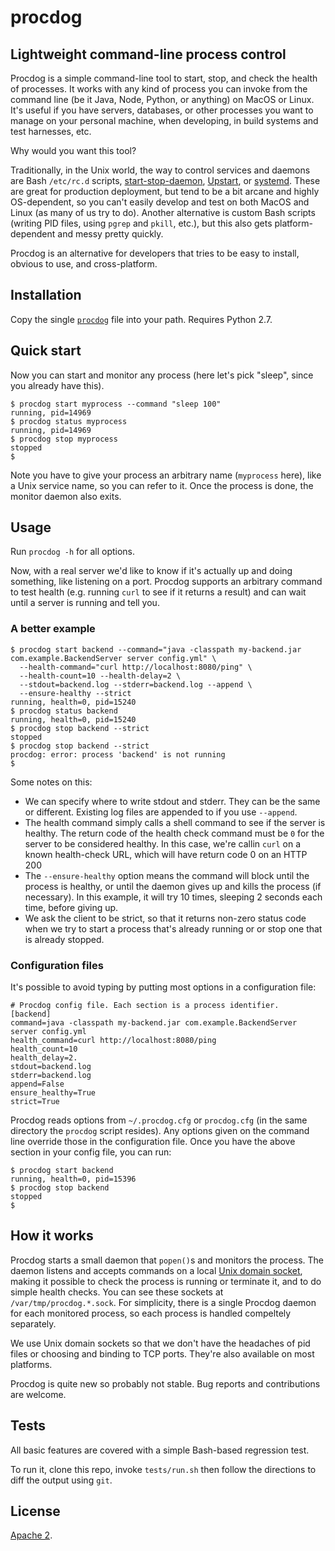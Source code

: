 # procdog

## Lightweight command-line process control

Procdog is a simple command-line tool to start, stop, and check the health of
processes. It works with any kind of process you can invoke from the command
line (be it Java, Node, Python, or anything) on MacOS or Linux. It's useful if
you have servers, databases, or other processes you want to manage on your
personal machine, when developing, in build systems and test harnesses, etc.

Why would you want this tool?

Traditionally, in the Unix world, the way to control services and daemons
are Bash `/etc/rc.d` scripts,
[start-stop-daemon](http://manpages.ubuntu.com/manpages/karmic/man8/start-stop-daemon.8.html),
[Upstart](http://upstart.ubuntu.com/), or
[systemd](http://www.freedesktop.org/wiki/Software/systemd/).
These are great for production deployment, but tend to be a bit arcane and highly
OS-dependent, so you can't easily develop and test on both MacOS and Linux
(as many of us try to do).
Another alternative is custom Bash scripts (writing PID files, using `pgrep` and `pkill`,
etc.), but this also gets platform-dependent and messy pretty quickly.

Procdog is an alternative for developers that tries to be easy to install, obvious
to use, and cross-platform.

## Installation

Copy the single [`procdog`](https://github.com/jlevy/procdog/blob/master/procdog)
file into your path. Requires Python 2.7.

## Quick start

Now you can start and monitor any process (here let's pick "sleep", since you already have
this). 

```
$ procdog start myprocess --command "sleep 100"
running, pid=14969
$ procdog status myprocess
running, pid=14969
$ procdog stop myprocess
stopped
$
```

Note you have to give your process an arbitrary name (`myprocess` here), like a Unix
service name, so you can refer to it. Once the process is done, the monitor daemon
also exits.

## Usage

Run `procdog -h` for all options.

Now, with a real server we'd like to know if it's actually up and doing something,
like listening on a port. Procdog supports an arbitrary command to test health
(e.g. running `curl` to see if it returns a result) and can wait until a server
is running and tell you.

### A better example

```
$ procdog start backend --command="java -classpath my-backend.jar com.example.BackendServer server config.yml" \
  --health-command="curl http://localhost:8080/ping" \
  --health-count=10 --health-delay=2 \
  --stdout=backend.log --stderr=backend.log --append \
  --ensure-healthy --strict
running, health=0, pid=15240
$ procdog status backend
running, health=0, pid=15240
$ procdog stop backend --strict
stopped
$ procdog stop backend --strict
procdog: error: process 'backend' is not running
$
```

Some notes on this:

- We can specify where to write stdout and stderr. They can be the same or different.
  Existing log files are appended to if you use `--append`.
- The health command simply calls a shell command to see if the server is healthy.
  The return code of the health check command must be `0` for the server to be considered
  healthy. In this case, we're callin `curl` on a known health-check URL, which will have
  return code 0 on an HTTP 200 
- The ``--ensure-healthy`` option means the command will block until the process is healthy,
  or until the daemon gives up and kills the process (if necessary). In this example,
  it will try 10 times, sleeping 2 seconds each time, before giving up.
- We ask the client to be strict, so that it returns non-zero status code when we try to
  start a process that's already running or or stop one that is already stopped.

### Configuration files

It's possible to avoid typing by putting most options in a configuration file:

```
# Procdog config file. Each section is a process identifier.
[backend]
command=java -classpath my-backend.jar com.example.BackendServer server config.yml
health_command=curl http://localhost:8080/ping
health_count=10
health_delay=2.
stdout=backend.log
stderr=backend.log
append=False
ensure_healthy=True
strict=True
```

Procdog reads options from `~/.procdog.cfg` or `procdog.cfg` (in the same directory the `procdog` script resides).
Any options given on the command line override those in the configuration file. Once you have the above
section in your config file, you can run:

```
$ procdog start backend
running, health=0, pid=15396
$ procdog stop backend
stopped
$
```

## How it works

Procdog starts a small daemon that `popen()`s and monitors the process.
The daemon listens and accepts commands on a local
[Unix domain socket](http://en.wikipedia.org/wiki/Unix_domain_socket),
making it possible to check the process is running or terminate it, and to do simple
health checks. You can see these sockets at `/var/tmp/procdog.*.sock`. For simplicity,
there is a single Procdog daemon for each monitored process, so each process is handled
compeltely separately.

We use Unix domain sockets so that we don't have the headaches of pid files or
choosing and binding to TCP ports. They're also available on most platforms.

Procdog is quite new so probably not stable. Bug reports and contributions are welcome.

## Tests

All basic features are covered with a simple Bash-based regression test.

To run it, clone this repo, invoke `tests/run.sh` then follow the directions to diff
the output using `git`.

## License

[Apache 2](https://github.com/jlevy/procdog/blob/master/LICENSE).


